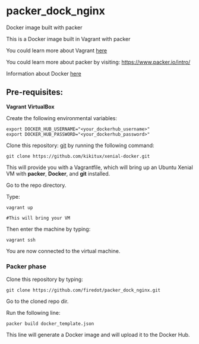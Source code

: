 # packer_dock_nginx

Docker image built with packer

This is a Docker image built in Vagrant with packer

You could learn more about Vagrant [here](https://www.vagrantup.com/intro/index.html)

You could learn more about packer by visiting: https://www.packer.io/intro/

Information about Docker [here](https://www.docker.com/why-docker)

## Pre-requisites:

**Vagrant**
**VirtualBox**

Create the following environmental variables: 

````
export DOCKER_HUB_USERNAME="<your_dockerhub_username>"
export DOCKER_HUB_PASSWORD="<your_dockerhub_password>"

````

Clone this repository: [git](https://github.com/kikitux/xenial-docker.git) by running the following command:

````
git clone https://github.com/kikitux/xenial-docker.git
````
This will provide you with a Vagrantfile, which will bring up an Ubuntu Xenial VM with **packer**, **Docker**, and **git** installed.

Go to the repo directory.

Type:
````
vagrant up

#This will bring your VM
````

Then enter the machine by typing:

````
vagrant ssh
````
You are now connected to the virtual machine.

### Packer phase

Clone this repository by typing:

````
git clone https://github.com/firedot/packer_dock_nginx.git
````

Go to the cloned repo dir.

Run the following line:

````
packer build docker_template.json
````
This line will generate a Docker image and will upload it to the Docker Hub.


